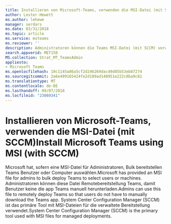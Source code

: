 ```yaml
---
title: Installieren von Microsoft-Teams, verwenden die MSI-Datei (mit SCCM)
author: Lester-Hewett
ms.author: lehewe
manager: serdars
ms.date: 03/31/2018
ms.topic: article
ms.service: msteams
ms.reviewer: ''
description: Administratoren können die Teams MSI-Datei (mit SCCM) verwenden, um Massen-Dpeloy Microsoft-Teams, Benutzer oder Computer auswählen.
search.appverid: MET150
MS.collection: Strat_MT_TeamsAdmin
appliesto:
- Microsoft Teams
ms.openlocfilehash: 10c1145a86a5cf2d246269dac49d85b53eb87274
ms.sourcegitcommit: 2a6e499165424fe2d189ad140951e222c8ba9c81
ms.translationtype: MT
ms.contentlocale: de-DE
ms.lasthandoff: 09/07/2018
ms.locfileid: "23869341"
---
```

<a name="install-microsoft-teams-using-msi-with-sccm"></a><span data-ttu-id="1ef12-103">Installieren von Microsoft-Teams, verwenden die MSI-Datei (mit SCCM)</span><span class="sxs-lookup"><span data-stu-id="1ef12-103">Install Microsoft Teams using MSI (with SCCM)</span></span>
===========================================

<span data-ttu-id="1ef12-104">Microsoft hat, sofern eine MSI-Datei für Administratoren, Bulk bereitstellen Teams Benutzer oder Computer auswählen.</span><span class="sxs-lookup"><span data-stu-id="1ef12-104">Microsoft has provided an MSI file for admins to bulk deploy Teams to select users or machines.</span></span> <span data-ttu-id="1ef12-105">Administratoren können diese Datei Remotebereitstellung Teams, damit Benutzer keine die app Teams manuell herunterladen.</span><span class="sxs-lookup"><span data-stu-id="1ef12-105">Admins can use this file to remotely deploy Teams so that users do not have to manually download the Teams app.</span></span> <span data-ttu-id="1ef12-106">System Center Configuration Manager (SCCM) ist das primäre Tool mit MSI-Dateien für die verwaltete Bereitstellung verwendet.</span><span class="sxs-lookup"><span data-stu-id="1ef12-106">System Center Configuration Manager (SCCM) is the primary tool used with MSI files for managed deployments.</span></span>

                                                                               
